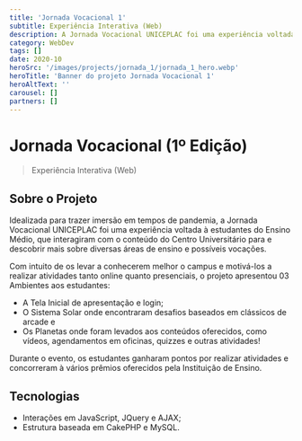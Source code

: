 ```yaml
---
title: 'Jornada Vocacional 1'
subtitle: Experiência Interativa (Web)
description: A Jornada Vocacional UNICEPLAC foi uma experiência voltada à estudantes do Ensino Médio, que interagiram com o conteúdo do Centro Universitário.
category: WebDev
tags: []
date: 2020-10
heroSrc: '/images/projects/jornada_1/jornada_1_hero.webp'
heroTitle: 'Banner do projeto Jornada Vocacional 1'
heroAltText: ''
carousel: []
partners: []
---
```


# Jornada Vocacional (1º Edição)

> Experiência Interativa (Web)

## Sobre o Projeto

Idealizada para trazer imersão em tempos de pandemia, a Jornada Vocacional UNICEPLAC foi uma experiência voltada à estudantes do Ensino Médio, que interagiram com o conteúdo do Centro Universitário para e descobrir mais sobre diversas áreas de ensino e possíveis vocações.

Com intuito de os levar a conhecerem melhor o campus e motivá-los a realizar atividades tanto online quanto presenciais, o projeto apresentou 03 Ambientes aos estudantes:

- A Tela Inicial de apresentação e login;
- O Sistema Solar onde encontraram desafios baseados em clássicos de arcade e
- Os Planetas onde foram levados aos conteúdos oferecidos, como vídeos, agendamentos em oficinas, quizzes e outras atividades!

Durante o evento, os estudantes ganharam pontos por realizar atividades e concorreram à vários prêmios oferecidos pela Instituição de Ensino.

## Tecnologias

- Interações em JavaScript, JQuery e AJAX;
- Estrutura baseada em CakePHP e MySQL.